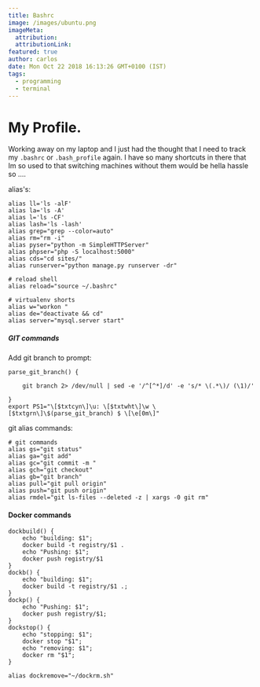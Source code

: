 ```yaml
---
title: Bashrc
image: /images/ubuntu.png  
imageMeta:
  attribution:
  attributionLink:
featured: true
author: carlos
date: Mon Oct 22 2018 16:13:26 GMT+0100 (IST)
tags:
  - programming
  - terminal
---
```


# My Profile. 

Working away on my laptop and I just had the thought that I need to track my `.bashrc` or `.bash_profile` again. I have so many shortcuts in there that Im so used to that switching machines without them would be hella hassle so ....  

alias's:  
```  
alias ll='ls -alF'
alias la='ls -A'
alias l='ls -CF'
alias lash='ls -lash'  
alias grep="grep --color=auto"
alias rm="rm -i"
alias pyser="python -m SimpleHTTPServer"
alias phpser="php -S localhost:5000"
alias cds="cd sites/"
alias runserver="python manage.py runserver -dr"  

# reload shell
alias reload="source ~/.bashrc"  

# virtualenv shorts
alias w="workon "
alias de="deactivate && cd"
alias server="mysql.server start"
```

##### GIT commands
Add git branch to prompt:  
```
parse_git_branch() {

    git branch 2> /dev/null | sed -e '/^[^*]/d' -e 's/* \(.*\)/ (\1)/'

}
export PS1="\[$txtcyn\]\u: \[$txtwht\]\w \[$txtgrn\]\$(parse_git_branch) $ \[\e[0m\]"  
```  

git alias commands:  
```  
# git commands
alias gs="git status"
alias ga="git add"
alias gc="git commit -m "
alias gch="git checkout"
alias gb="git branch"
alias pull="git pull origin"
alias push="git push origin"
alias rmdel="git ls-files --deleted -z | xargs -0 git rm"   
```  


#### Docker commands  
```  
dockbuild() {
    echo "building: $1";
    docker build -t registry/$1 .
    echo "Pushing: $1";
    docker push registry/$1
}
dockb() {
    echo "building: $1";
    docker build -t registry/$1 .;
}
dockp() {
    echo "Pushing: $1";
    docker push registry/$1;
}
dockstop() {
    echo "stopping: $1";
    docker stop "$1";
    echo "removing: $1";
    docker rm "$1";
}

alias dockremove="~/dockrm.sh"  
```  


